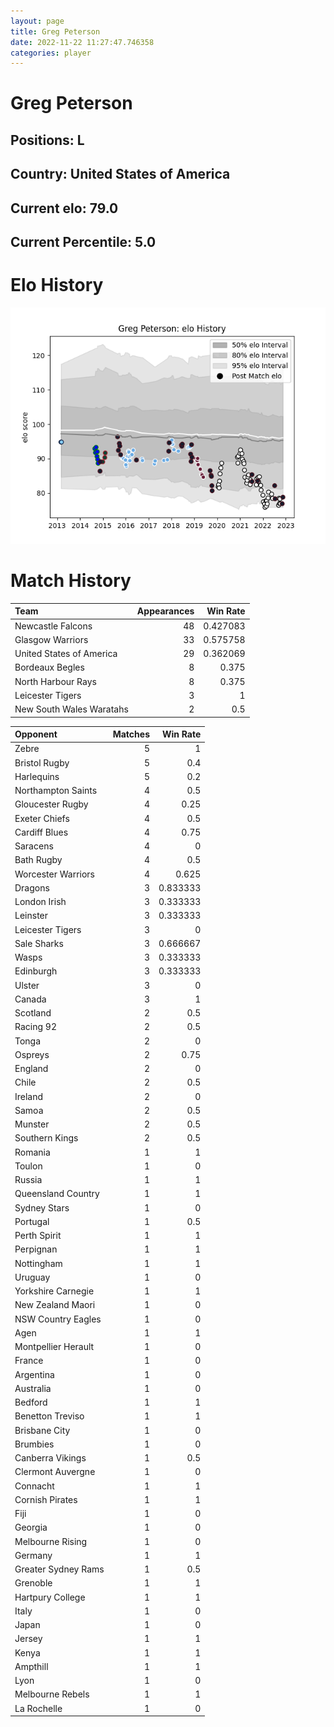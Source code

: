 ```yaml
---  
layout: page  
title: Greg Peterson  
date: 2022-11-22 11:27:47.746358  
categories: player  
---
```

# Greg Peterson

## Positions: L

## Country: United States of America

## Current elo: 79.0

## Current Percentile: 5.0

# Elo History


![elo history](history_GregPeterson.png)
# Match History


| Team                     |   Appearances |   Win Rate |
|:-------------------------|--------------:|-----------:|
| Newcastle Falcons        |            48 |   0.427083 |
| Glasgow Warriors         |            33 |   0.575758 |
| United States of America |            29 |   0.362069 |
| Bordeaux Begles          |             8 |   0.375    |
| North Harbour Rays       |             8 |   0.375    |
| Leicester Tigers         |             3 |   1        |
| New South Wales Waratahs |             2 |   0.5      |

| Opponent            |   Matches |   Win Rate |
|:--------------------|----------:|-----------:|
| Zebre               |         5 |   1        |
| Bristol Rugby       |         5 |   0.4      |
| Harlequins          |         5 |   0.2      |
| Northampton Saints  |         4 |   0.5      |
| Gloucester Rugby    |         4 |   0.25     |
| Exeter Chiefs       |         4 |   0.5      |
| Cardiff Blues       |         4 |   0.75     |
| Saracens            |         4 |   0        |
| Bath Rugby          |         4 |   0.5      |
| Worcester Warriors  |         4 |   0.625    |
| Dragons             |         3 |   0.833333 |
| London Irish        |         3 |   0.333333 |
| Leinster            |         3 |   0.333333 |
| Leicester Tigers    |         3 |   0        |
| Sale Sharks         |         3 |   0.666667 |
| Wasps               |         3 |   0.333333 |
| Edinburgh           |         3 |   0.333333 |
| Ulster              |         3 |   0        |
| Canada              |         3 |   1        |
| Scotland            |         2 |   0.5      |
| Racing 92           |         2 |   0.5      |
| Tonga               |         2 |   0        |
| Ospreys             |         2 |   0.75     |
| England             |         2 |   0        |
| Chile               |         2 |   0.5      |
| Ireland             |         2 |   0        |
| Samoa               |         2 |   0.5      |
| Munster             |         2 |   0.5      |
| Southern Kings      |         2 |   0.5      |
| Romania             |         1 |   1        |
| Toulon              |         1 |   0        |
| Russia              |         1 |   1        |
| Queensland Country  |         1 |   1        |
| Sydney Stars        |         1 |   0        |
| Portugal            |         1 |   0.5      |
| Perth Spirit        |         1 |   1        |
| Perpignan           |         1 |   1        |
| Nottingham          |         1 |   1        |
| Uruguay             |         1 |   0        |
| Yorkshire Carnegie  |         1 |   1        |
| New Zealand Maori   |         1 |   0        |
| NSW Country Eagles  |         1 |   0        |
| Agen                |         1 |   1        |
| Montpellier Herault |         1 |   0        |
| France              |         1 |   0        |
| Argentina           |         1 |   0        |
| Australia           |         1 |   0        |
| Bedford             |         1 |   1        |
| Benetton Treviso    |         1 |   1        |
| Brisbane City       |         1 |   0        |
| Brumbies            |         1 |   0        |
| Canberra Vikings    |         1 |   0.5      |
| Clermont Auvergne   |         1 |   0        |
| Connacht            |         1 |   1        |
| Cornish Pirates     |         1 |   1        |
| Fiji                |         1 |   0        |
| Georgia             |         1 |   0        |
| Melbourne Rising    |         1 |   0        |
| Germany             |         1 |   1        |
| Greater Sydney Rams |         1 |   0.5      |
| Grenoble            |         1 |   1        |
| Hartpury College    |         1 |   1        |
| Italy               |         1 |   0        |
| Japan               |         1 |   0        |
| Jersey              |         1 |   1        |
| Kenya               |         1 |   1        |
| Ampthill            |         1 |   1        |
| Lyon                |         1 |   0        |
| Melbourne Rebels    |         1 |   1        |
| La Rochelle         |         1 |   0        |